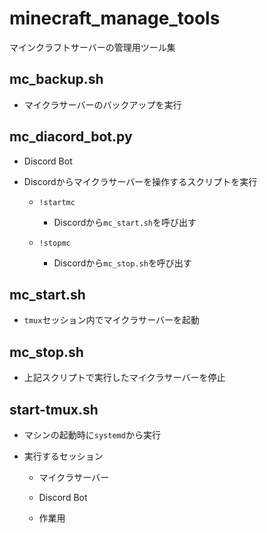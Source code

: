# minecraft_manage_tools
マインクラフトサーバーの管理用ツール集

## mc_backup.sh

- マイクラサーバーのバックアップを実行

## mc_diacord_bot.py

- Discord Bot

- Discordからマイクラサーバーを操作するスクリプトを実行

    - `!startmc`

        - Discordから`mc_start.sh`を呼び出す

    - `!stopmc`

        - Discordから`mc_stop.sh`を呼び出す

## mc_start.sh

- `tmux`セッション内でマイクラサーバーを起動

## mc_stop.sh

- 上記スクリプトで実行したマイクラサーバーを停止

## start-tmux.sh

- マシンの起動時に`systemd`から実行

- 実行するセッション

    - マイクラサーバー

    - Discord Bot

    - 作業用
